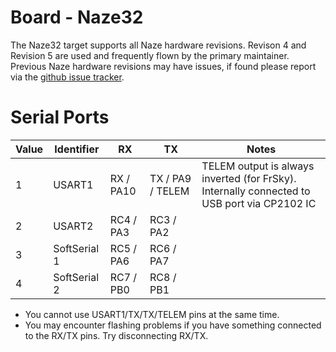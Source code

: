 # Board - Naze32

The Naze32 target supports all Naze hardware revisions.  Revison 4 and Revision 5 are used and
frequently flown by the primary maintainer.  Previous Naze hardware revisions may have issues,
if found please report via the [github issue tracker](https://github.com/cleanflight/cleanflight/issues).

# Serial Ports

| Value | Identifier   | RX        | TX                 | Notes                                                                                       |
| ----- | ------------ | --------- | ------------------ | ------------------------------------------------------------------------------------------- |
| 1     | USART1       | RX  / PA10 | TX  / PA9 / TELEM | TELEM output is always inverted (for FrSky). Internally connected to USB port via CP2102 IC |
| 2     | USART2       | RC4 / PA3 | RC3 / PA2          |                                                                                             |
| 3     | SoftSerial 1 | RC5 / PA6 | RC6 / PA7          |                                                                                             |
| 4     | SoftSerial 2 | RC7 / PB0 | RC8 / PB1          |                                                                                             |

* You cannot use USART1/TX/TX/TELEM pins at the same time. 
* You may encounter flashing problems if you have something connected to the RX/TX pins.  Try disconnecting RX/TX.

